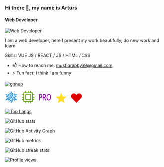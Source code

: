 ### Hi there 👋, my name is Arturs
#### Web Developer
![Web Developer](https://arturssmirnovs.github.io/github-profile-readme-generator/images/banner.png)

I am a web developer, here I present my work beautifully, do new work and learn

Skills: VUE JS / REACT / JS / HTML / CSS

- 📫 How to reach me: musfiqrabby69@gmail.com 
- ⚡ Fun fact: I think I am funny  


[<img src='https://cdn.jsdelivr.net/npm/simple-icons@3.0.1/icons/github.svg' alt='github' height='40'>](https://github.com/musfiqrabby)  

<a href='https://archiveprogram.github.com/'><img src='https://raw.githubusercontent.com/acervenky/animated-github-badges/master/assets/acbadge.gif' width='40' height='40'></a> <a href='https://docs.github.com/en/developers'><img src='https://raw.githubusercontent.com/acervenky/animated-github-badges/master/assets/devbadge.gif' width='40' height='40'></a> <a href='https://github.com/pricing'><img src='https://raw.githubusercontent.com/acervenky/animated-github-badges/master/assets/pro.gif' width='40' height='40'></a> <a href='https://stars.github.com/'><img src='https://raw.githubusercontent.com/acervenky/animated-github-badges/master/assets/starbadge.gif' width='35' height='35'></a> <a href='https://docs.github.com/en/github/supporting-the-open-source-community-with-github-sponsors'><img src='https://raw.githubusercontent.com/acervenky/animated-github-badges/master/assets/sponsorbadge.gif' width='35' height='35'></a> 

[![Top Langs](https://github-readme-stats.vercel.app/api/top-langs/?username=musfiqrabby)](https://github.com/anuraghazra/github-readme-stats)

![GitHub stats](https://github-readme-stats.vercel.app/api?username=musfiqrabby&show_icons=true)  

![GitHub Activity Graph](https://activity-graph.herokuapp.com/graph?username=musfiqrabby)  

![GitHub metrics](https://metrics.lecoq.io/musfiqrabby)  

![GitHub streak stats](https://streak-stats.demolab.com/?user=musfiqrabby)  

![Profile views](https://gpvc.arturio.dev/musfiqrabby)  
